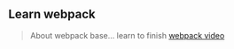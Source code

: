 ## Learn webpack
> About webpack base...
learn to finish
[webpack video](https://www.bilibili.com/video/BV1a741197Hn?from=search&seid=10549100292136230200)